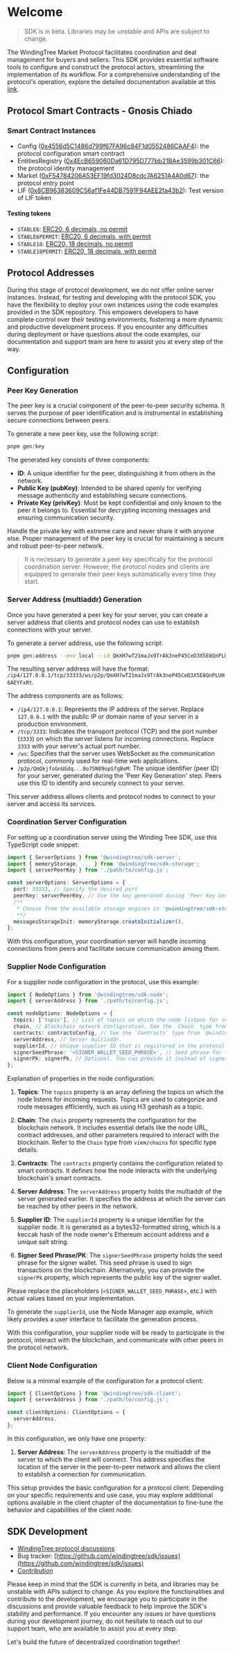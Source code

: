 # Welcome

> SDK is in beta. Libraries may be unstable and APIs are subject to change.

The WindingTree Market Protocol facilitates coordination and deal management for buyers and sellers. This SDK provides essential software tools to configure and construct the protocol actors, streamlining the implementation of its workflow. For a comprehensive understanding of the protocol's operation, explore the detailed documentation available at this [link](/docs/protocol.md).

## Protocol Smart Contracts - Gnosis Chiado

### Smart Contract Instances

- Config ([0x4556d5C1486d799f67FA96c84F1d0552486CAAF4](https://gnosis-chiado.blockscout.com/address/0x4556d5C1486d799f67FA96c84F1d0552486CAAF4?tab=read_proxy)): the protocol configuration smart contract
- EntitiesRegistry ([0x4EcB659060Da61D795D777bb21BAe3599b301C66](https://gnosis-chiado.blockscout.com/address/0x4EcB659060Da61D795D777bb21BAe3599b301C66?tab=read_proxy)): the protocol identity management
- Market ([0xF54784206A53EF19fd3024D8cdc7A6251A4A0d67](https://gnosis-chiado.blockscout.com/address/0xF54784206A53EF19fd3024D8cdc7A6251A4A0d67?tab=read_proxy)): the protocol entry point
- LIF ([0x8CB96383609C56af1Fe44DB7591F94AEE2fa43b2](https://gnosis-chiado.blockscout.com/address/0x8CB96383609C56af1Fe44DB7591F94AEE2fa43b2?tab=read_proxy)): Test version of LIF token

#### Testing tokens

- `STABLE6`: [ERC20, 6 decimals, no permit](https://gnosis-chiado.blockscout.com/address/0xcC28A4e6DEF318A1b88CF34c4F2Eeb2489995513?tab=read_proxy)
- `STABLE6PERMIT`: [ERC20, 6 decimals, with permit](https://gnosis-chiado.blockscout.com/address/0x78F924A7C70213D502E6110567AC556c2EFBBF73?tab=read_proxy)
- `STABLE18`: [ERC20, 18 decimals, no permit](https://gnosis-chiado.blockscout.com/address/0x7067fC74fFCf4096796454747461D098E6bF7241?tab=read_proxy)
- `STABLE18PERMIT`: [ERC20, 18 decimals, with permit](https://gnosis-chiado.blockscout.com/address/0x44947d69A9F06EF48170BD41Da9B27E74ecd0891?tab=read_proxy)

## Protocol Addresses

During this stage of protocol development, we do not offer online server instances. Instead, for testing and developing with the protocol SDK, you have the flexibility to deploy your own instances using the code examples provided in the SDK repository. This empowers developers to have complete control over their testing environments, fostering a more dynamic and productive development process. If you encounter any difficulties during deployment or have questions about the code examples, our documentation and support team are here to assist you at every step of the way.

## Configuration

### Peer Key Generation

The peer key is a crucial component of the peer-to-peer security schema. It serves the purpose of peer identification and is instrumental in establishing secure connections between peers.

To generate a new peer key, use the following script:

```bash
pnpm gen:key
```

The generated key consists of three components:

- **ID**: A unique identifier for the peer, distinguishing it from others in the network.
- **Public Key (pubKey)**: Intended to be shared openly for verifying message authenticity and establishing secure connections.
- **Private Key (privKey)**: Must be kept confidential and only known to the peer it belongs to. Essential for decrypting incoming messages and ensuring communication security.

Handle the private key with extreme care and never share it with anyone else. Proper management of the peer key is crucial for maintaining a secure and robust peer-to-peer network.

> It is necessary to generate a peer key specifically for the protocol coordination server. However, the protocol nodes and clients are equipped to generate their peer keys automatically every time they start.

### Server Address (multiaddr) Generation

Once you have generated a peer key for your server, you can create a server address that clients and protocol nodes can use to establish connections with your server.

To generate a server address, use the following script:

```bash
pnpm gen:address --env local --id QmXH7wT21maJx9TrAk3neP45CeD3X5E8QnPLUH6AEYFxRt --address 127.0.0.1 --port 33333
```

The resulting server address will have the format: `/ip4/127.0.0.1/tcp/33333/ws/p2p/QmXH7wT21maJx9TrAk3neP45CeD3X5E8QnPLUH6AEYFxRt`.

The address components are as follows:

- `/ip4/127.0.0.1`: Represents the IP address of the server. Replace `127.0.0.1` with the public IP or domain name of your server in a production environment.
- `/tcp/3333`: Indicates the transport protocol (TCP) and the port number (`3333`) on which the server listens for incoming connections. Replace `3333` with your server's actual port number.
- `/ws`: Specifies that the server uses WebSocket as the communication protocol, commonly used for real-time web applications.
- `/p2p/QmQkjfoGnUGdq...8o75N89opSfgBeM`: The unique identifier (peer ID) for your server, generated during the 'Peer Key Generation' step. Peers use this ID to identify and securely connect to your server.

This server address allows clients and protocol nodes to connect to your server and access its services.

### Coordination Server Configuration

For setting up a coordination server using the Winding Tree SDK, use this TypeScript code snippet:

```typescript
import { ServerOptions } from '@windingtree/sdk-server';
import { memoryStorage, ... } from '@windingtree/sdk-storage';
import { serverPeerKey } from './path/to/config.js';

const serverOptions: ServerOptions = {
  port: 33333, // Specify the desired port
  peerKey: serverPeerKey, // Use the key generated during 'Peer Key Generation' step
  /**
   * Choose from the available storage engines in '@windingtree/sdk-storage' or implement your own
   **/
  messagesStorageInit: memoryStorage.createInitializer(),
};
```

With this configuration, your coordination server will handle incoming connections from peers and facilitate secure communication among them.

### Supplier Node Configuration

For a supplier node configuration in the protocol, use this example:

```typescript
import { NodeOptions } from '@windingtree/sdk-node';
import { serverAddress } from './path/to/config.js';

const nodeOptions: NodeOptions = {
  topics: ['topic'], // List of topics on which the node listens for incoming requests. You can use H3 geohash as a topic, for example.
  chain, // Blockchain network configuration. See the `Chain` type from `viem/chains`.
  contracts: contractsConfig, // See the `Contracts` type from `@windingtree/sdk-types`.
  serverAddress, // Server multiaddr.
  supplierId, // Unique supplier ID that is registered in the protocol smart contract.
  signerSeedPhrase: '<SIGNER_WALLET_SEED_PHRASE>', // Seed phrase for the signer wallet. Used to sign transactions.
  signerPk: signerPk, // Optional. You can provide it instead of signerSeedPhrase.
};
```

Explanation of properties in the node configuration:

1. **Topics**: The `topics` property is an array defining the topics on which the node listens for incoming requests. Topics are used to categorize and route messages efficiently, such as using H3 geohash as a topic.

2. **Chain**: The `chain` property represents the configuration for the blockchain network. It includes essential details like the node URL, contract addresses, and other parameters required to interact with the blockchain. Refer to the `Chain` type from `viem/chains` for specific type details.

3. **Contracts**: The `contracts` property contains the configuration related to smart contracts. It defines how the node interacts with the underlying blockchain's smart contracts.

4. **Server Address**: The `serverAddress` property holds the multiaddr of the server generated earlier. It specifies the address at which the server can be reached by other peers in the network.

5. **Supplier ID**: The `supplierId` property is a unique identifier for the supplier node. It is generated as a bytes32-formatted string, which is a keccak hash of the node owner's Ethereum account address and a unique salt string.

6. **Signer Seed Phrase/PK**: The `signerSeedPhrase` property holds the seed phrase for the signer wallet. This seed phrase is used to sign transactions on the blockchain. Alternatively, you can provide the `signerPk` property, which represents the public key of the signer wallet.

Please replace the placeholders (`<SIGNER_WALLET_SEED_PHRASE>`, etc.) with actual values based on your implementation.

To generate the `supplierId`, use the Node Manager app example, which likely provides a user interface to facilitate the generation process.

With this configuration, your supplier node will be ready to participate in the protocol, interact with the blockchain, and communicate with other peers in the protocol network.

### Client Node Configuration

Below is a minimal example of the configuration for a protocol client:

```typescript
import { ClientOptions } from '@windingtree/sdk-client';
import { serverAddress } from './path/to/config.js';

const clientOptions: ClientOptions = {
  serverAddress,
};
```

In this configuration, we only have one property:

1. **Server Address**: The `serverAddress` property is the multiaddr of the server to which the client will connect. This address specifies the location of the server in the peer-to-peer network and allows the client to establish a connection for communication.

This setup provides the basic configuration for a protocol client. Depending on your specific requirements and use case, you may explore additional options available in the client chapter of the documentation to fine-tune the behavior and capabilities of the client node.

## SDK Development

- [WindingTree protocol discussions](https://github.com/windingtree/sdk/discussions)
- Bug tracker: [https://github.com/windingtree/sdk/issues](https://github.com/windingtree/sdk/issues)
- [Contribution](contribution.md)

Please keep in mind that the SDK is currently in beta, and libraries may be unstable with APIs subject to change. As you explore the functionalities and contribute to the development, we encourage you to participate in the discussions and provide valuable feedback to help improve the SDK's stability and performance. If you encounter any issues or have questions during your development journey, do not hesitate to reach out to our support team, who are available to assist you at every step.

Let's build the future of decentralized coordination together!
